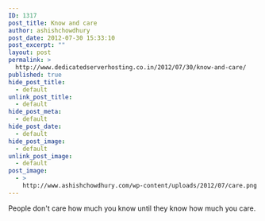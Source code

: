 ```yaml
---
ID: 1317
post_title: Know and care
author: ashishchowdhury
post_date: 2012-07-30 15:33:10
post_excerpt: ""
layout: post
permalink: >
  http://www.dedicatedserverhosting.co.in/2012/07/30/know-and-care/
published: true
hide_post_title:
  - default
unlink_post_title:
  - default
hide_post_meta:
  - default
hide_post_date:
  - default
hide_post_image:
  - default
unlink_post_image:
  - default
post_image:
  - >
    http://www.ashishchowdhury.com/wp-content/uploads/2012/07/care.png
---
```

People don't care how much you know until they know how much you care.